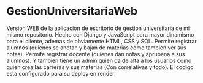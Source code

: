 # GestionUniversitariaWeb
Version WEB de la aplicacion de escritorio de gestion universitaria de mi mismo repositorio.
Hecho con Django y JavaScript para mayor dinamismo para el cliente, ademas de obviamente HTML, CSS y SQL.
Permite registrar alumnos (quienes se anotan y bajan de materias como tambien ver sus notas).
Permite registrar docente (quienes dan notas y aprubena a sus alumnos).
Y tambien tiene un admin quien da de alta a los usuarios como quien crea las carreras y sus materias (Con correlativas y todo).
El codigo esta configurado para su deploy en render.
